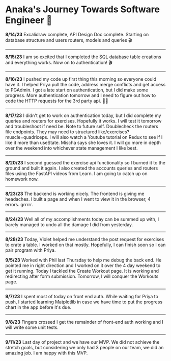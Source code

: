 # Anaka's Journey Towards Software Engineer :roller_coaster:

**8/14/23** Excalidraw complete, API Design Doc complete. Starting on database structure and users routers, models and queries :clapper:

---

**8/15/23** I am so excited that I completed the SQL database table creations and everything works. Now on to authentication! :clapper:

---

**8/16/23** I pushed my code up first thing this morning so everyone could have it. I helped Priya pull the code, address merge conflicts and get access to PGAdmin. I got a late start on authentication, but I did make some progress. More authentication tomorrow and I need to figure out how to code the HTTP requests for the 3rd party api. :guardsman:

---

**8/17/23** I didn't get to work on authentication today, but I did complete my queries and routers for exercises. Hopefully it works. I will test it tomorrow and troubleshoot if need be. Note to future self. Doublecheck the routers file endpoints. They may need to structured like/exercises?muscle=quadriceps. I will also watch a Youtube tutorial on Redux to see if I like it more than useState. Mischa says she loves it. I will go more in depth over the weekend into whichever state management I like best.

---

**8/20/23** I second guessed the exercise api functionality so I burned it to the ground and built it again. I also created the accounts queries and routers files using the FastAPI videos from Learn. I am going to catch up on homework now.

---

**8/23/23** The backend is working nicely. The frontend is giving me headaches. I built a page and when I went to view it in the browser, 4 errors. grrrrr.

---

**8/24/23** Well all of my accomplishments today can be summed up with, I barely managed to undo all the damage I did from yesterday.

---

**8/28/23** Today, Violet helped me understand the post request for exercises to crate a table. I worked on that mostly. Hopefully, I can finish soon so I can pair program with Priya.

**9/5/23** Worked with Phil last Thursday to help me debug the back end. He pointed me in right direction and I worked on it over the 4 day weekend to get it running. Today I tackled the Create Workout page. It is working and redirecting after form submission. Tomorrow, I will conquer the Workouts page.

---

**9/7/23** I spent most of today on front end auth. While waiting for Priya to push, I started learning Matplotlib in case we have time to put the progress chart in the app before it's due.

---

**9/8/23** Fingers crossed I get the remainder of front-end auth working and I will write some unit tests.

---

**9/11/23** Last day of project and we have our MVP. We did not achieve the stretch goals, but considering we only had 3 people on our team, we did an amazing job. I am happy with this MVP.
